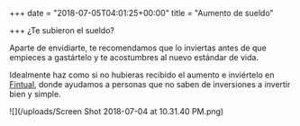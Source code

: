 +++
date = "2018-07-05T04:01:25+00:00"
title = "Aumento de sueldo"

+++
¿Te subieron el sueldo?

Aparte de envidiarte, te recomendamos que lo inviertas antes de que empieces a gastártelo y te acostumbres al nuevo estándar de vida.

Idealmente haz como si no hubieras recibido el aumento e inviértelo en [Fintual,](www.fintual.cl) donde ayudamos a personas que no saben de inversiones a invertir bien y simple.

![](/uploads/Screen Shot 2018-07-04 at 10.31.40 PM.png)
